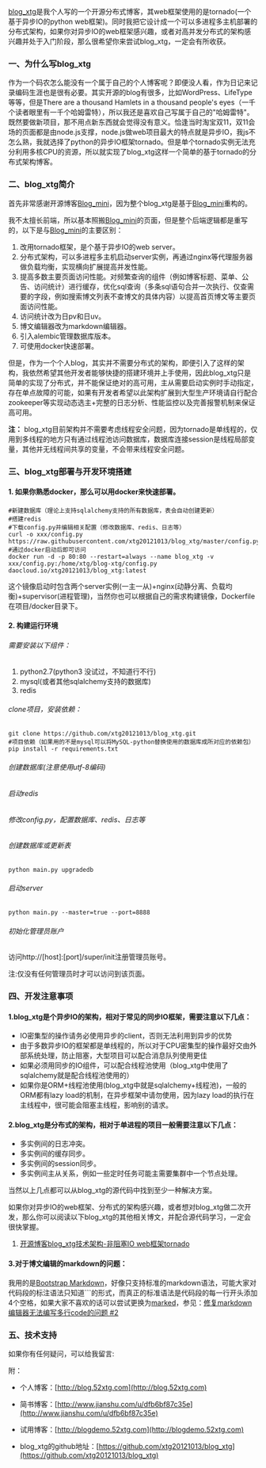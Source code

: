 [blog_xtg](https://github.com/xtg20121013/blog_xtg)是我个人写的一个开源分布式博客，其web框架使用的是tornado(一个基于异步IO的python web框架)。同时我把它设计成一个可以多进程多主机部署的分布式架构，如果你对异步IO的web框架感兴趣，或者对高并发分布式的架构感兴趣并处于入门阶段，那么很希望你来尝试blog_xtg，一定会有所收获。

### 一、为什么写blog_xtg
作为一个码农怎么能没有一个属于自己的个人博客呢？即便没人看，作为日记来记录编码生涯也是很有必要。其实开源的blog有很多，比如WordPress、LifeType等等，但是There are a thousand Hamlets in a thousand people's eyes（一千个读者眼里有一千个哈姆雷特），所以我还是喜欢自己写属于自己的"哈姆雷特"。既然要做新项目，那不用点新东西就会觉得没有意义。恰逢当时淘宝双11，双11会场的页面都是由node.js支撑，node.js做web项目最大的特点就是异步IO，我js不怎么熟，我就选择了python的异步IO框架tornado。但是单个tornado实例无法充分利用多核CPU的资源，所以就实现了blog_xtg这样一个简单的基于tornado的分布式架构博客。

### 二、blog_xtg简介
首先非常感谢开源博客[Blog_mini](https://github.com/xpleaf/Blog_mini)，因为整个blog_xtg是基于[Blog_mini](https://github.com/xpleaf/Blog_mini)重构的。

我不太擅长前端，所以基本照搬[Blog_mini](https://github.com/xpleaf/Blog_mini)的页面，但是整个后端逻辑都是重写的，以下是与[Blog_mini](https://github.com/xpleaf/Blog_mini)的主要区别：

1. 改用tornado框架，是个基于异步IO的web server。
2. 分布式架构，可以多进程多主机启动server实例，再通过nginx等代理服务器做负载均衡，实现横向扩展提高并发性能。
3. 提高多数主要页面访问性能。对频繁查询的组件（例如博客标题、菜单、公告、访问统计）进行缓存，优化sql查询（多条sql语句合并一次执行、仅查需要的字段，例如搜索博文列表不查博文的具体内容）以提高首页博文等主要页面访问性能。
4. 访问统计改为日pv和日uv。
5. 博文编辑器改为markdown编辑器。
6. 引入alembic管理数据库版本。
7. 可使用docker快速部署。

但是，作为一个个人blog，其实并不需要分布式的架构，即便引入了这样的架构，我依然希望其他开发者能够快捷的搭建环境并上手使用，因此blog_xtg只是简单的实现了分布式，并不能保证绝对的高可用，主从需要启动实例时手动指定，存在单点故障的可能，如果有开发者希望以此架构扩展到大型生产环境请自行配合zookeeper等实现动态选主+完整的日志分析、性能监控以及完善报警机制来保证高可用。

**注：** blog_xtg目前架构并不需要考虑线程安全问题，因为tornado是单线程的，仅用到多线程的地方只有通过线程池访问数据库，数据库连接session是线程局部变量，其他并无线程间共享的变量，不会带来线程安全问题。

### 三、blog_xtg部署与开发环境搭建
#### 1. 如果你熟悉docker，那么可以用docker来快速部署。
	
	#新建数据库（理论上支持sqlalchemy支持的所有数据库，表会自动创建更新）
	#搭建redis
	#下载config.py并编辑相关配置（修改数据库、redis、日志等）
	curl -o xxx/config.py https://raw.githubusercontent.com/xtg20121013/blog_xtg/master/config.py
	#通过docker启动后即可访问
	docker run -d -p 80:80 --restart=always --name blog_xtg -v xxx/config.py:/home/xtg/blog-xtg/config.py daocloud.io/xtg20121013/blog_xtg:latest
这个镜像启动时包含两个server实例(一主一从)+nginx(动静分离、负载均衡)+supervisor(进程管理)，当然你也可以根据自己的需求构建镜像，Dockerfile在项目/docker目录下。
#### 2. 构建运行环境
###### 需要安装以下组件：

1. python2.7(python3 没试过，不知道行不行)
2. mysql(或者其他sqlalchemy支持的数据库)
3. redis

###### clone项目，安装依赖：

	git clone https://github.com/xtg20121013/blog_xtg.git
	#项目依赖（如果用的不是mysql可以将MySQL-python替换使用的数据库成所对应的依赖包）
	pip install -r requirements.txt
###### 创建数据库(注意使用utf-8编码)
###### 启动redis
###### 修改config.py，配置数据库、redis、日志等
###### 创建数据库或更新表
	python main.py upgradedb
###### 启动server
	python main.py --master=true --port=8888

###### 初始化管理员账户
访问http://[host]:[port]/super/init注册管理员账号。

注:仅没有任何管理员时才可以访问到该页面。

### 四、开发注意事项
#### 1.blog_xtg是个异步IO的架构，相对于常见的同步IO框架，需要注意以下几点：

- IO密集型的操作请务必使用异步的client，否则无法利用到异步的优势
- 由于多数异步IO的框架都是单线程的，所以对于CPU密集型的操作最好交由外部系统处理，防止阻塞，大型项目可以配合消息队列使用更佳
- 如果必须用同步的IO组件，可以配合线程池使用（blog_xtg中使用了sqlalchemy就是配合线程池使用的）
- 如果你是ORM+线程池使用(blog_xtg中就是sqlalchemy+线程池)，一般的ORM都有lazy load的机制，在异步框架中请勿使用，因为lazy load的执行在主线程中，很可能会阻塞主线程，影响别的请求。

#### 2.blog_xtg是分布式的架构，相对于单进程的项目一般需要注意以下几点：

- 多实例间的日志冲突。
- 多实例间的缓存同步。
- 多实例间的session同步。
- 多实例间主从关系，例如一些定时任务可能主需要集群中一个节点处理。

当然以上几点都可以从blog_xtg的源代码中找到至少一种解决方案。

如果你对异步IO的web框架、分布式的架构感兴趣，或者想对blog_xtg做二次开发，那么你可以阅读以下blog_xtg的其他相关博文，并配合源代码学习，一定会很快掌握。

1. [开源博客blog_xtg技术架构-非阻塞IO web框架tornado](http://blog.52xtg.com/article/10)


#### 3.对于博文编辑的markdown的问题：

我用的是[Bootstrap Markdown](http://www.codingdrama.com/bootstrap-markdown)，好像只支持标准的markdown语法，可能大家对代码段的标注语法只知道```的形式，而真正的标准语法是代码段的每一行开头添加4个空格，如果大家不喜欢的话可以尝试更换为[marked](https://github.com/chjj/marked)，参见：[修复markdown编辑器无法编写多行code的问题 #2](https://github.com/xtg20121013/blog_xtg/pull/2)

### 五、技术支持
如果你有任何疑问，可以给我留言:

附：	

- 个人博客：[http://blog.52xtg.com](http://blog.52xtg.com)

- 简书博客：[http://www.jianshu.com/u/dfb6bf87c35e](http://www.jianshu.com/u/dfb6bf87c35e)

- 试用博客：[http://blogdemo.52xtg.com](http://blogdemo.52xtg.com)

- blog_xtg的github地址：[https://github.com/xtg20121013/blog_xtg](https://github.com/xtg20121013/blog_xtg)
